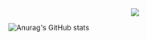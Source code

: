 <div align=center>
	<img src="https://capsule-render.vercel.app/api?type=wave&color=auto&height=300&section=header&text='Hi 🙌 I'm Soominnnn'&fontSize=90" />
</div>

![Anurag's GitHub stats](https://github-readme-stats.vercel.app/api?username=soominnnn&show_icons=true&theme=radical)
